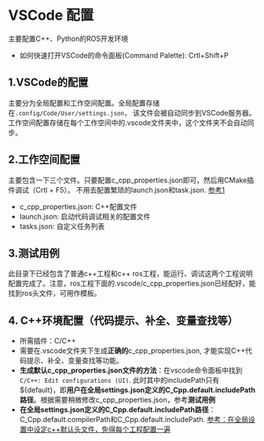 # VSCode 配置

主要配置C++、Python的ROS开发环境

* 如何快速打开VSCode的命令面板(Command Palette): Crtl+Shift+P

## 1.VSCode的配置

主要分为全局配置和工作空间配置。全局配置存储在`.config/Code/User/settings.json`， 该文件会被自动同步到VSCode服务器。工作空间配置存储在每个工作空间中的.vscode文件夹中，这个文件夹不会自动同步。

## 2.工作空间配置

主要包含一下三个文件。只要配置c_cpp_properties.json即可，然后用CMake插件调试（Crtl + F5）。 不用去配置繁琐的launch.json和task.json. [参考1](https://www.guyuehome.com/20977)
* c_cpp_properties.json: C++配置文件
* launch.json: 启动代码调试相关的配置文件
* tasks.json: 自定义任务列表

## 3.测试用例

此目录下已经包含了普通c++工程和c++ ros工程，能运行、调试这两个工程说明配置完成了。注意，ros工程下面的.vscode/c_cpp_properties.json已经配好，能找到ros头文件，可用作模板。

## 4. C++环境配置（代码提示、补全、变量查找等）

* 所需插件：C/C++
* 需要在.vscode文件夹下生成**正确的**c_cpp_properties.json, 才能实现C++代码提示、补全、变量查找等功能。
* **生成默认c_cpp_properties.json文件的方法**：在vscode命令面板中找到`C/C++: Edit configurations (UI)`. 此时其中的includePath只有${default}，即**用户在全局settings.json定义的C_Cpp.default.includePath路径**。根据需要稍微修改c_cpp_properties.json，参考**测试用例**
* **在全局settings.json定义的C_Cpp.default.includePath路径**：C_Cpp.default.compilerPath和C_Cpp.default.includePath.  [参考：在全局设置中设定c++默认头文件，免得每个工程配置一遍](https://blog.csdn.net/wbvalid/article/details/115001149)
